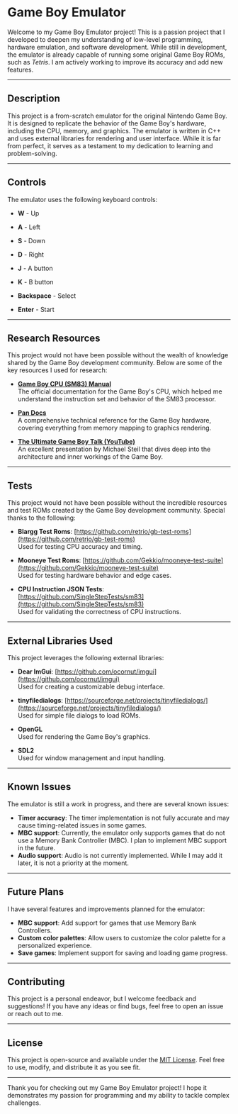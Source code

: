# Game Boy Emulator

Welcome to my Game Boy Emulator project! This is a passion project that I developed to deepen my understanding of low-level programming, hardware emulation, and software development. While still in development, the emulator is already capable of running some original Game Boy ROMs, such as *Tetris*. I am actively working to improve its accuracy and add new features.

---

## Description

This project is a from-scratch emulator for the original Nintendo Game Boy. It is designed to replicate the behavior of the Game Boy's hardware, including the CPU, memory, and graphics. The emulator is written in C++ and uses external libraries for rendering and user interface. While it is far from perfect, it serves as a testament to my dedication to learning and problem-solving.

---

## Controls

The emulator uses the following keyboard controls:

- **W** - Up
- **A** - Left
- **S** - Down
- **D** - Right

- **J** - A button
- **K** - B button

- **Backspace** - Select
- **Enter** - Start

---

## Research Resources

This project would not have been possible without the wealth of knowledge shared by the Game Boy development community. Below are some of the key resources I used for research:

- **[Game Boy CPU (SM83) Manual](https://rgbds.gbdev.io/docs/v0.9.0/gbz80.7)**  
  The official documentation for the Game Boy's CPU, which helped me understand the instruction set and behavior of the SM83 processor.

- **[Pan Docs](https://gbdev.io/pandocs/Specifications.html)**  
  A comprehensive technical reference for the Game Boy hardware, covering everything from memory mapping to graphics rendering.

- **[The Ultimate Game Boy Talk (YouTube)](https://www.youtube.com/watch?v=HyzD8pNlpwI&ab_channel=media.ccc.de)**  
  An excellent presentation by Michael Steil that dives deep into the architecture and inner workings of the Game Boy.

---

## Tests

This project would not have been possible without the incredible resources and test ROMs created by the Game Boy development community. Special thanks to the following:

- **Blargg Test Roms**: [https://github.com/retrio/gb-test-roms](https://github.com/retrio/gb-test-roms)  
  Used for testing CPU accuracy and timing.

- **Mooneye Test Roms**: [https://github.com/Gekkio/mooneye-test-suite](https://github.com/Gekkio/mooneye-test-suite)  
  Used for testing hardware behavior and edge cases.

- **CPU Instruction JSON Tests**: [https://github.com/SingleStepTests/sm83](https://github.com/SingleStepTests/sm83)  
  Used for validating the correctness of CPU instructions.

---

## External Libraries Used

This project leverages the following external libraries:

- **Dear ImGui**: [https://github.com/ocornut/imgui](https://github.com/ocornut/imgui)  
  Used for creating a customizable debug interface.

- **tinyfiledialogs**: [https://sourceforge.net/projects/tinyfiledialogs/](https://sourceforge.net/projects/tinyfiledialogs/)  
  Used for simple file dialogs to load ROMs.

- **OpenGL**  
  Used for rendering the Game Boy's graphics.

- **SDL2**  
  Used for window management and input handling.

---

## Known Issues

The emulator is still a work in progress, and there are several known issues:

- **Timer accuracy**: The timer implementation is not fully accurate and may cause timing-related issues in some games.
- **MBC support**: Currently, the emulator only supports games that do not use a Memory Bank Controller (MBC). I plan to implement MBC support in the future.
- **Audio support**: Audio is not currently implemented. While I may add it later, it is not a priority at the moment.

---

## Future Plans

I have several features and improvements planned for the emulator:

- **MBC support**: Add support for games that use Memory Bank Controllers.
- **Custom color palettes**: Allow users to customize the color palette for a personalized experience.
- **Save games**: Implement support for saving and loading game progress.

---

## Contributing

This project is a personal endeavor, but I welcome feedback and suggestions! If you have any ideas or find bugs, feel free to open an issue or reach out to me.

---

## License

This project is open-source and available under the [MIT License](LICENSE). Feel free to use, modify, and distribute it as you see fit.

---

Thank you for checking out my Game Boy Emulator project! I hope it demonstrates my passion for programming and my ability to tackle complex challenges.
